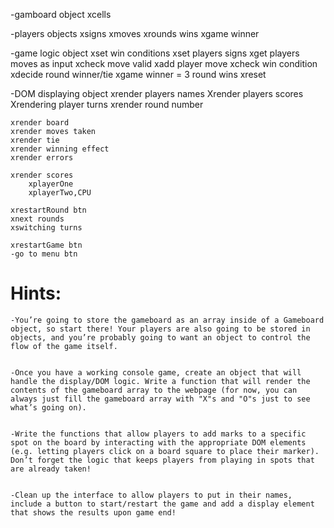 -gamboard object
    xcells

-players objects
    xsigns
    xmoves
    xrounds wins
    xgame winner


-game logic object
    xset win conditions
    xset players signs
    xget players moves as input
    xcheck move valid
    xadd player move
    xcheck win condition
    xdecide round winner/tie
    xgame winner = 3 round wins
    xreset


-DOM displaying object
    xrender players names
    Xrender players scores
    Xrendering player turns
    xrender round number

    xrender board
    xrender moves taken
    xrender tie
    xrender winning effect
    xrender errors

    xrender scores
        xplayerOne
        xplayerTwo,CPU

    xrestartRound btn
    xnext rounds
    xswitching turns

    xrestartGame btn
    -go to menu btn






# Hints:

    -You’re going to store the gameboard as an array inside of a Gameboard object, so start there! Your players are also going to be stored in objects, and you’re probably going to want an object to control the flow of the game itself.


    -Once you have a working console game, create an object that will handle the display/DOM logic. Write a function that will render the contents of the gameboard array to the webpage (for now, you can always just fill the gameboard array with "X"s and "O"s just to see what’s going on).


    -Write the functions that allow players to add marks to a specific spot on the board by interacting with the appropriate DOM elements (e.g. letting players click on a board square to place their marker). Don’t forget the logic that keeps players from playing in spots that are already taken!


    -Clean up the interface to allow players to put in their names, include a button to start/restart the game and add a display element that shows the results upon game end!